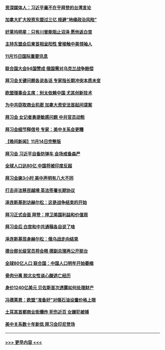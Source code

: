 #### [资深媒体人：习近平毫不在乎拜登的台湾言论](../pages/prog202/a103575311.md?t=11152201) 
#### [加拿大扩大投资东盟过三亿 规避“地缘政治风险”](../pages/prog202/a103575330.md?t=11152201) 
#### [好莱坞明星：只有川普能阻止沼泽 愿他返白宫](../pages/prog202/a103575297.md?t=11152201) 
#### [主持东盟会后柬首相呈阳性 曾接触中美领袖人](../pages/prog202/a103575324.md?t=11152201) 
#### [11月15日国际重要讯息](../pages/prog202/a103575308.md?t=11152201) 
#### [联合国大会94国赞成 俄国需对乌克兰战争赔偿](../pages/prog202/a103575227.md?t=11152201) 
#### [拜习会关键问题各说各话 专家指长期冲突本质未变](../pages/prog202/a103575212.md?t=11152201) 
#### [欧盟理事会主席：别太依赖中国 尤其创新技术](../pages/prog202/a103575190.md?t=11152201) 
#### [为中共窃取商业机密 加拿大资安法首起间谍案](../pages/prog202/a103575100.md?t=11152201) 
#### [拜习会 女记者勇提敏感问题 中共官员动粗](../pages/prog202/a103575086.md?t=11152201) 
#### [拜习会细节释信号 专家：美中关系会更糟](../pages/prog202/a103575085.md?t=11152201) 
#### [【晚间新闻】11月14日完整版](../pages/prog202/a103575078.md?t=11152201) 
#### [拜习会 习近平自备防弹车 会场戒备森严](../pages/prog202/a103574953.md?t=11152201) 
#### [全球人口达80亿 中国将被印度反超](../pages/prog202/a103574986.md?t=11152201) 
#### [拜习会逾3小时 美中声明有八大不同](../pages/prog202/a103575016.md?t=11152201) 
#### [打击非法移民越境 英法签署长期协议](../pages/prog202/a103574988.md?t=11152201) 
#### [泽连斯基到访赫尔松：这是战争结束的开始](../pages/prog202/a103574992.md?t=11152201) 
#### [拜习正式会面 拜登：捍卫美国利益和价值观](../pages/prog202/a103575010.md?t=11152201) 
#### [拜习会后 白宫和中共通稿各自说了啥](../pages/prog202/a103575008.md?t=11152201) 
#### [泽连斯基现身赫尔松：俄乌战走向结束](../pages/prog202/a103574765.md?t=11152201) 
#### [德台部长级官员将会晤 德副总理再公开挺台](../pages/prog202/a103574796.md?t=11152201) 
#### [全球80亿人口 联合国：中国人口明年开始萎缩](../pages/prog202/a103574666.md?t=11152201) 
#### [骨肉分离 脱北女性谈心酸逃亡经历](../pages/prog202/a103574703.md?t=11152201) 
#### [身价1240亿美元 贝佐斯首次透露如何处理财产](../pages/prog202/a103574719.md?t=11152201) 
#### [冯德莱恩：欧盟“准备好”对俄石油设置价格上限](../pages/prog202/a103574752.md?t=11152201) 
#### [土耳其首都商业街爆炸 死伤近百 女嫌犯被捕](../pages/prog202/a103574722.md?t=11152201) 
#### [美中关系数十年新低 拜习会印尼登场](../pages/prog202/a103574691.md?t=11152201) 

----
#### [ >>> 更早内容 <<< ](../indexes/prog202-earlier.md)
